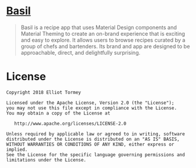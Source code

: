 # [Basil](https://material.io/design/material-studies/basil.html)

> Basil is a recipe app that uses Material Design components and Material Theming to create an on-brand experience that is exciting and easy to explore.
> It allows users to browse recipes curated by a group of chefs and bartenders. Its brand and app are designed to be approachable, direct, and delightfully surprising.

License
=======

    Copyright 2018 Elliot Tormey

    Licensed under the Apache License, Version 2.0 (the "License");
    you may not use this file except in compliance with the License.
    You may obtain a copy of the License at

       http://www.apache.org/licenses/LICENSE-2.0

    Unless required by applicable law or agreed to in writing, software
    distributed under the License is distributed on an "AS IS" BASIS,
    WITHOUT WARRANTIES OR CONDITIONS OF ANY KIND, either express or implied.
    See the License for the specific language governing permissions and
    limitations under the License.